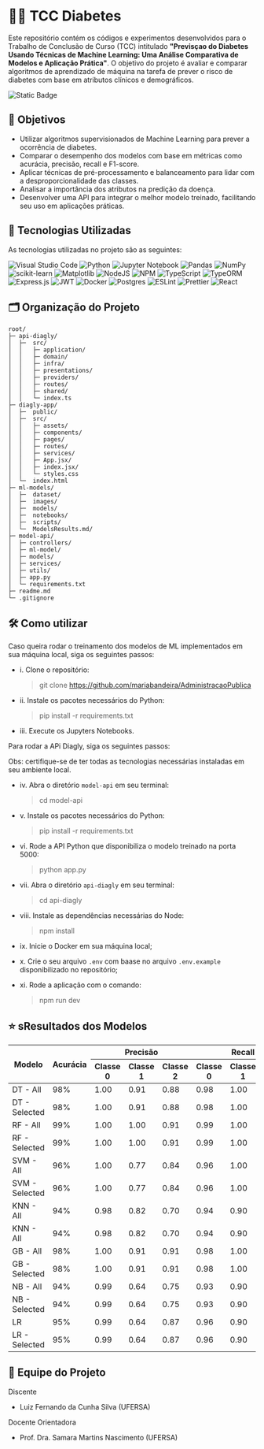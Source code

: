 # 👨‍💻 TCC Diabetes

Este repositório contém os códigos e experimentos desenvolvidos para o Trabalho de Conclusão de Curso (TCC) intitulado **"Previsçao do Diabetes Usando Técnicas de Machine Learning: Uma Análise Comparativa de Modelos e Aplicação Prática"**. O objetivo do projeto é avaliar e comparar algoritmos de aprendizado de máquina na tarefa de prever o risco de diabetes com base em atributos clínicos e demográficos.

![Static Badge](https://img.shields.io/badge/Status-Em_Desenvolvimento-blue)

## 📌 Objetivos

- Utilizar algoritmos supervisionados de Machine Learning para prever a ocorrência de diabetes.
- Comparar o desempenho dos modelos com base em métricas como acurácia, precisão, recall e F1-score.
- Aplicar técnicas de pré-processamento e balanceamento para lidar com a desproporcionalidade das classes.
- Analisar a importância dos atributos na predição da doença.
- Desenvolver uma API para integrar o melhor modelo treinado, facilitando seu uso em aplicações práticas.

## 🧪 Tecnologias Utilizadas

As tecnologias utilizadas no projeto são as seguintes:

![Visual Studio Code](https://img.shields.io/badge/Visual%20Studio%20Code-0078d7.svg?style=for-the-badge&logo=visual-studio-code&logoColor=white)
![Python](https://img.shields.io/badge/python-3670A0?style=for-the-badge&logo=python&logoColor=ffdd54)
![Jupyter Notebook](https://img.shields.io/badge/jupyter-%23FA0F00.svg?style=for-the-badge&logo=jupyter&logoColor=white)
![Pandas](https://img.shields.io/badge/pandas-%23150458.svg?style=for-the-badge&logo=pandas&logoColor=white)
![NumPy](https://img.shields.io/badge/numpy-%23013243.svg?style=for-the-badge&logo=numpy&logoColor=white)
![scikit-learn](https://img.shields.io/badge/scikit--learn-%23F7931E.svg?style=for-the-badge&logo=scikit-learn&logoColor=white)
![Matplotlib](https://img.shields.io/badge/Matplotlib-%23ffffff.svg?style=for-the-badge&logo=Matplotlib&logoColor=black)
![NodeJS](https://img.shields.io/badge/node.js-6DA55F?style=for-the-badge&logo=node.js&logoColor=white)
![NPM](https://img.shields.io/badge/NPM-%23CB3837.svg?style=for-the-badge&logo=npm&logoColor=white)
![TypeScript](https://img.shields.io/badge/typescript-%23007ACC.svg?style=for-the-badge&logo=typescript&logoColor=white)
![TypeORM](https://img.shields.io/badge/TypeORM-FE0803.svg?style=for-the-badge&logo=typeorm&logoColor=white)
![Express.js](https://img.shields.io/badge/express.js-%23404d59.svg?style=for-the-badge&logo=express&logoColor=%2361DAFB)
![JWT](https://img.shields.io/badge/JWT-black?style=for-the-badge&logo=JSON%20web%20tokens)
![Docker](https://img.shields.io/badge/docker-%230db7ed.svg?style=for-the-badge&logo=docker&logoColor=white)
![Postgres](https://img.shields.io/badge/postgres-%23316192.svg?style=for-the-badge&logo=postgresql&logoColor=white)
![ESLint](https://img.shields.io/badge/ESLint-4B3263?style=for-the-badge&logo=eslint&logoColor=white)
![Prettier](https://img.shields.io/badge/prettier-%23F7B93E.svg?style=for-the-badge&logo=prettier&logoColor=black)
![React](https://img.shields.io/badge/react-%2320232a.svg?style=for-the-badge&logo=react&logoColor=%2361DAFB)

## 🗂️ Organização do Projeto

```
root/
├─ api-diagly/
│  ├─  src/
│  │   ├─ application/
│  │   ├─ domain/
│  │   ├─ infra/
│  │   ├─ presentations/
│  │   ├─ providers/
│  │   ├─ routes/
│  │   ├─ shared/
│  │   └─ index.ts
├─ diagly-app/
│  ├─  public/
│  ├─  src/
│  │   ├─ assets/
│  │   ├─ components/
│  │   ├─ pages/
│  │   ├─ routes/
│  │   ├─ services/
│  │   ├─ App.jsx/
│  │   ├─ index.jsx/
│  │   └─ styles.css
│  └─  index.html
├─ ml-models/
│  ├─  dataset/
│  ├─  images/
│  ├─  models/
│  ├─  notebooks/
│  ├─  scripts/
│  └─  ModelsResults.md/
├─ model-api/
│  ├─ controllers/
│  ├─ ml-model/
│  ├─ models/
│  ├─ services/
│  ├─ utils/
│  ├─ app.py
│  └─ requirements.txt
├─ readme.md
└─ .gitignore
```

## 🛠️ Como utilizar

Caso queira rodar o treinamento dos modelos de ML implementados em sua máquina local, siga os seguintes passos:

- i. Clone o repositório:

  > git clone https://github.com/mariabandeira/AdministracaoPublica

- ii. Instale os pacotes necessários do Python:

  > pip install -r requirements.txt

- iii. Execute os Jupyters Notebooks.

Para rodar a APi Diagly, siga os seguintes passos:

Obs: certifique-se de ter todas as tecnologias necessárias instaladas em seu ambiente local.

- iv. Abra o diretório `model-api` em seu terminal:

  > cd model-api

- v. Instale os pacotes necessários do Python:

  > pip install -r requirements.txt

- vi. Rode a API Python que disponibiliza o modelo treinado na porta 5000:

  > python app.py

- vii. Abra o diretório `api-diagly` em seu terminal:

  > cd api-diagly

- viii. Instale as dependências necessárias do Node:

  > npm install

- ix. Inicie o Docker em sua máquina local;

- x. Crie o seu arquivo `.env` com baase no arquivo `.env.example` disponibilizado no repositório;

- xi. Rode a aplicação com o comando:

  > npm run dev

## ⭐ sResultados dos Modelos

<table>
        <thead>
            <tr>
                <th rowspan="2">Modelo</th>
                <th rowspan="2">Acurácia</th>
                <th colspan="3">Precisão</th>
                <th colspan="3">Recall</th>
                <th colspan="3">F1-Score</th>
            </tr>
            <tr>
                <th>Classe 0</th>
                <th>Classe 1</th>
                <th>Classe 2</th>
                <th>Classe 0</th>
                <th>Classe 1</th>
                <th>Classe 2</th>
                <th>Classe 0</th>
                <th>Classe 1</th>
                <th>Classe 2</th>
            </tr>
        </thead>
        <tbody>
            <tr>
                <td>DT - All</td>
                <td>98%</td>
                <td>1.00</td>
                <td>0.91</td>
                <td>0.88</td>
                <td>0.98</td>
                <td>1.00</td>
                <td>1.00</td>
                <td>0.99</td>
                <td>0.95</td>
                <td>0.93</td>
            </tr>
            <tr>
                <td>DT - Selected</td>
                <td>98%</td>
                <td>1.00</td>
                <td>0.91</td>
                <td>0.88</td>
                <td>0.98</td>
                <td>1.00</td>
                <td>1.00</td>
                <td>0.99</td>
                <td>0.95</td>
                <td>0.93</td>
            </tr>
            <tr>
                <td>RF - All</td>
                <td>99%</td>
                <td>1.00</td>
                <td>1.00</td>
                <td>0.91</td>
                <td>0.99</td>
                <td>1.00</td>
                <td>1.00</td>
                <td>0.99</td>
                <td>1.00</td>
                <td>0.95</td>
            </tr>
            <tr>
                <td>RF - Selected</td>
                <td>99%</td>
                <td>1.00</td>
                <td>1.00</td>
                <td>0.91</td>
                <td>0.99</td>
                <td>1.00</td>
                <td>1.00</td>
                <td>0.99</td>
                <td>1.00</td>
                <td>0.95</td>
            </tr>
            <tr>
                <td>SVM - All</td>
                <td>96%</td>
                <td>1.00</td>
                <td>0.77</td>
                <td>0.84</td>
                <td>0.96</td>
                <td>1.00</td>
                <td>1.00</td>
                <td>0.98</td>
                <td>0.87</td>
                <td>0.91</td>
            </tr>
            <tr>
                <td>SVM - Selected</td>
                <td>96%</td>
                <td>1.00</td>
                <td>0.77</td>
                <td>0.84</td>
                <td>0.96</td>
                <td>1.00</td>
                <td>1.00</td>
                <td>0.98</td>
                <td>0.87</td>
                <td>0.91</td>
            </tr>
            <tr>
                <td>KNN - All</td>
                <td>94%</td>
                <td>0.98</td>
                <td>0.82</td>
                <td>0.70</td>
                <td>0.94</td>
                <td>0.90</td>
                <td>0.90</td>
                <td>0.96</td>
                <td>0.86</td>
                <td>0.79</td>
            </tr>
            <tr>
                <td>KNN - All</td>
                <td>94%</td>
                <td>0.98</td>
                <td>0.82</td>
                <td>0.70</td>
                <td>0.94</td>
                <td>0.90</td>
                <td>0.90</td>
                <td>0.96</td>
                <td>0.86</td>
                <td>0.79</td>
            </tr>
            <tr>
                <td>GB - All</td>
                <td>98%</td>
                <td>1.00</td>
                <td>0.91</td>
                <td>0.91</td>
                <td>0.98</td>
                <td>1.00</td>
                <td>1.00</td>
                <td>0.99</td>
                <td>0.95</td>
                <td>0.95</td>
            </tr>
            <tr>
                <td>GB - Selected</td>
                <td>98%</td>
                <td>1.00</td>
                <td>0.91</td>
                <td>0.91</td>
                <td>0.98</td>
                <td>1.00</td>
                <td>1.00</td>
                <td>0.99</td>
                <td>0.95</td>
                <td>0.95</td>
            </tr>
            <tr>
                <td>NB - All</td>
                <td>94%</td>
                <td>0.99</td>
                <td>0.64</td>
                <td>0.75</td>
                <td>0.93</td>
                <td>0.90</td>
                <td>1.00</td>
                <td>0.96</td>
                <td>0.75</td>
                <td>0.86</td>
            </tr>
            <tr>
                <td>NB - Selected</td>
                <td>94%</td>
                <td>0.99</td>
                <td>0.64</td>
                <td>0.75</td>
                <td>0.93</td>
                <td>0.90</td>
                <td>1.00</td>
                <td>0.96</td>
                <td>0.75</td>
                <td>0.86</td>
            </tr>
            <tr>
                <td>LR</td>
                <td>95%</td>
                <td>0.99</td>
                <td>0.64</td>
                <td>0.87</td>
                <td>0.96</td>
                <td>0.90</td>
                <td>0.95</td>
                <td>0.98</td>
                <td>0.75</td>
                <td>0.91</td>
            </tr>
            <tr>
                <td>LR - Selected</td>
                <td>95%</td>
                <td>0.99</td>
                <td>0.64</td>
                <td>0.87</td>
                <td>0.96</td>
                <td>0.90</td>
                <td>0.95</td>
                <td>0.98</td>
                <td>0.75</td>
                <td>0.91</td>
            </tr>
        </tbody>
</table>

## 👥 Equipe do Projeto

Discente

- Luiz Fernando da Cunha Silva (UFERSA)

Docente Orientadora

- Prof. Dra. Samara Martins Nascimento (UFERSA)

